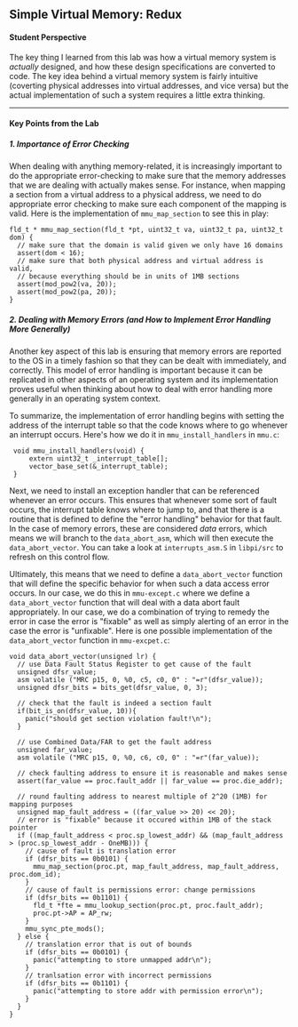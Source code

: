 ## Simple Virtual Memory: Redux

#### Student Perspective

The key thing I learned from this lab was how a virtual memory system is 
_actually_ designed, and how these design specifications are converted to code. 
The key idea behind a virtual memory system is fairly intuitive (coverting 
physical addresses into virtual addresses, and vice versa) but the actual 
implementation of such a system requires a little extra thinking. 

------------------------------------------------------------------------------

#### Key Points from the Lab

##### 1. Importance of Error Checking

When dealing with anything memory-related, it is increasingly important to do 
the appropriate error-checking to make sure that the memory addresses that we 
are dealing with actually makes sense. For instance, when mapping a section from
a virtual address to a physical address, we need to do appropriate error checking
to make sure each component of the mapping is valid. Here is the implementation 
of `mmu_map_section` to see this in play:

    fld_t * mmu_map_section(fld_t *pt, uint32_t va, uint32_t pa, uint32_t dom) {
      // make sure that the domain is valid given we only have 16 domains
      assert(dom < 16);
      // make sure that both physical address and virtual address is valid, 
      // because everything should be in units of 1MB sections
      assert(mod_pow2(va, 20));
      assert(mod_pow2(pa, 20));
    }


##### 2. Dealing with Memory Errors (and How to Implement Error Handling More Generally)

Another key aspect of this lab is ensuring that memory errors are reported to the 
OS in a timely fashion so that they can be dealt with immediately, and correctly. 
This model of error handling is important because it can be replicated in other 
aspects of an operating system and its implementation proves useful when thinking 
about how to deal with error handling more generally in an operating system context. 

To summarize, the implementation of error handling begins with setting the address 
of the interrupt table so that the code knows where to go whenever an interrupt occurs.
Here's how we do 
it in `mmu_install_handlers` in `mmu.c`:

     void mmu_install_handlers(void) {
         extern uint32_t _interrupt_table[];
         vector_base_set(&_interrupt_table);
     }


Next, we need to install an exception handler that can be referenced whenever an error 
occurs. This ensures that whenever some sort of fault occurs, the interrupt table knows 
where to jump to, and that there is a routine that is defined to define the "error 
handling" behavior for that fault. In the case of memory errors, these are considered 
_data_ errors, which means we will branch to the `data_abort_asm`, which will then execute
the `data_abort_vector`. You can take a look at `interrupts_asm.S` in `libpi/src` to 
refresh on this control flow. 

Ultimately, this means that we need to define a `data_abort_vector` function that will 
define the specific behavior for when such a data access error occurs. In our case, we 
do this in `mmu-except.c` where we define a `data_abort_vector` function that will deal
with a data abort fault appropriately. In our case, we do a combination of trying to 
remedy the error in case the error is "fixable" as well as simply alerting of an error 
in the case the error is "unfixable". Here is one possible implementation of the 
`data_abort_vector` function in `mmu-excpet.c`:

    void data_abort_vector(unsigned lr) {
      // use Data Fault Status Register to get cause of the fault
      unsigned dfsr_value;                                              
      asm volatile ("MRC p15, 0, %0, c5, c0, 0" : "=r"(dfsr_value)); 
      unsigned dfsr_bits = bits_get(dfsr_value, 0, 3);

      // check that the fault is indeed a section fault
      if(bit_is_on(dfsr_value, 10)){ 
        panic("should get section violation fault!\n"); 
      }

      // use Combined Data/FAR to get the fault address
      unsigned far_value;                                              
      asm volatile ("MRC p15, 0, %0, c6, c0, 0" : "=r"(far_value));

      // check faulting address to ensure it is reasonable and makes sense
      assert(far_value == proc.fault_addr || far_value == proc.die_addr);

      // round faulting address to nearest multiple of 2^20 (1MB) for mapping purposes
      unsigned map_fault_address = ((far_value >> 20) << 20); 
      // error is "fixable" because it occured within 1MB of the stack pointer
      if ((map_fault_address < proc.sp_lowest_addr) && (map_fault_address > (proc.sp_lowest_addr - OneMB))) {
        // cause of fault is translation error
        if (dfsr_bits == 0b0101) {
          mmu_map_section(proc.pt, map_fault_address, map_fault_address, proc.dom_id); 
        }
        // cause of fault is permissions error: change permissions
        if (dfsr_bits == 0b1101) {
          fld_t *fte = mmu_lookup_section(proc.pt, proc.fault_addr);
          proc.pt->AP = AP_rw;
        }
        mmu_sync_pte_mods();
      } else {
        // translation error that is out of bounds
        if (dfsr_bits == 0b0101) {
          panic("attempting to store unmapped addr\n");
        }
        // tranlsation error with incorrect permissions
        if (dfsr_bits == 0b1101) {
          panic("attempting to store addr with permission error\n");
        }
      }
    }
